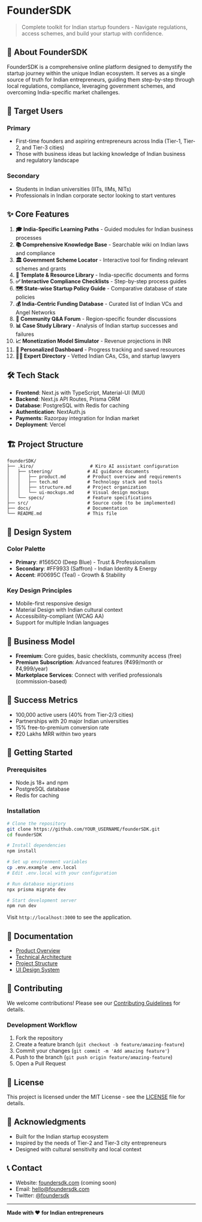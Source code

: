 # FounderSDK

> Complete toolkit for Indian startup founders - Navigate regulations, access schemes, and build your startup with confidence.

## 🚀 About FounderSDK

FounderSDK is a comprehensive online platform designed to demystify the startup journey within the unique Indian ecosystem. It serves as a single source of truth for Indian entrepreneurs, guiding them step-by-step through local regulations, compliance, leveraging government schemes, and overcoming India-specific market challenges.

## 🎯 Target Users

### Primary
- First-time founders and aspiring entrepreneurs across India (Tier-1, Tier-2, and Tier-3 cities)
- Those with business ideas but lacking knowledge of Indian business and regulatory landscape

### Secondary
- Students in Indian universities (IITs, IIMs, NITs)
- Professionals in Indian corporate sector looking to start ventures

## ✨ Core Features

1. **🎓 India-Specific Learning Paths** - Guided modules for Indian business processes
2. **📚 Comprehensive Knowledge Base** - Searchable wiki on Indian laws and compliance
3. **🏛️ Government Scheme Locator** - Interactive tool for finding relevant schemes and grants
4. **📄 Template & Resource Library** - India-specific documents and forms
5. **✅ Interactive Compliance Checklists** - Step-by-step process guides
6. **🗺️ State-wise Startup Policy Guide** - Comparative database of state policies
7. **💰 India-Centric Funding Database** - Curated list of Indian VCs and Angel Networks
8. **💬 Community Q&A Forum** - Region-specific founder discussions
9. **📊 Case Study Library** - Analysis of Indian startup successes and failures
10. **📈 Monetization Model Simulator** - Revenue projections in INR
11. **🎯 Personalized Dashboard** - Progress tracking and saved resources
12. **👨‍💼 Expert Directory** - Vetted Indian CAs, CSs, and startup lawyers

## 🛠️ Tech Stack

- **Frontend**: Next.js with TypeScript, Material-UI (MUI)
- **Backend**: Next.js API Routes, Prisma ORM
- **Database**: PostgreSQL with Redis for caching
- **Authentication**: NextAuth.js
- **Payments**: Razorpay integration for Indian market
- **Deployment**: Vercel

## 🏗️ Project Structure

```
founderSDK/
├── .kiro/                     # Kiro AI assistant configuration
│   ├── steering/             # AI guidance documents
│   │   ├── product.md        # Product overview and requirements
│   │   ├── tech.md           # Technology stack and tools
│   │   ├── structure.md      # Project organization
│   │   └── ui-mockups.md     # Visual design mockups
│   └── specs/                # Feature specifications
├── src/                      # Source code (to be implemented)
├── docs/                     # Documentation
└── README.md                 # This file
```

## 🎨 Design System

### Color Palette
- **Primary**: #1565C0 (Deep Blue) - Trust & Professionalism
- **Secondary**: #FF9933 (Saffron) - Indian Identity & Energy
- **Accent**: #00695C (Teal) - Growth & Stability

### Key Design Principles
- Mobile-first responsive design
- Material Design with Indian cultural context
- Accessibility-compliant (WCAG AA)
- Support for multiple Indian languages

## 💼 Business Model

- **Freemium**: Core guides, basic checklists, community access (free)
- **Premium Subscription**: Advanced features (₹499/month or ₹4,999/year)
- **Marketplace Services**: Connect with verified professionals (commission-based)

## 🎯 Success Metrics

- 100,000 active users (40% from Tier-2/3 cities)
- Partnerships with 20 major Indian universities
- 15% free-to-premium conversion rate
- ₹20 Lakhs MRR within two years

## 🚀 Getting Started

### Prerequisites
- Node.js 18+ and npm
- PostgreSQL database
- Redis for caching

### Installation

```bash
# Clone the repository
git clone https://github.com/YOUR_USERNAME/founderSDK.git
cd founderSDK

# Install dependencies
npm install

# Set up environment variables
cp .env.example .env.local
# Edit .env.local with your configuration

# Run database migrations
npx prisma migrate dev

# Start development server
npm run dev
```

Visit `http://localhost:3000` to see the application.

## 📖 Documentation

- [Product Overview](.kiro/steering/product.md)
- [Technical Architecture](.kiro/steering/tech.md)
- [Project Structure](.kiro/steering/structure.md)
- [UI Design System](.kiro/steering/ui-mockups.md)

## 🤝 Contributing

We welcome contributions! Please see our [Contributing Guidelines](CONTRIBUTING.md) for details.

### Development Workflow
1. Fork the repository
2. Create a feature branch (`git checkout -b feature/amazing-feature`)
3. Commit your changes (`git commit -m 'Add amazing feature'`)
4. Push to the branch (`git push origin feature/amazing-feature`)
5. Open a Pull Request

## 📄 License

This project is licensed under the MIT License - see the [LICENSE](LICENSE) file for details.

## 🌟 Acknowledgments

- Built for the Indian startup ecosystem
- Inspired by the needs of Tier-2 and Tier-3 city entrepreneurs
- Designed with cultural sensitivity and local context

## 📞 Contact

- Website: [foundersdk.com](https://foundersdk.com) (coming soon)
- Email: hello@foundersdk.com
- Twitter: [@foundersdk](https://twitter.com/foundersdk)

---

**Made with ❤️ for Indian entrepreneurs**
